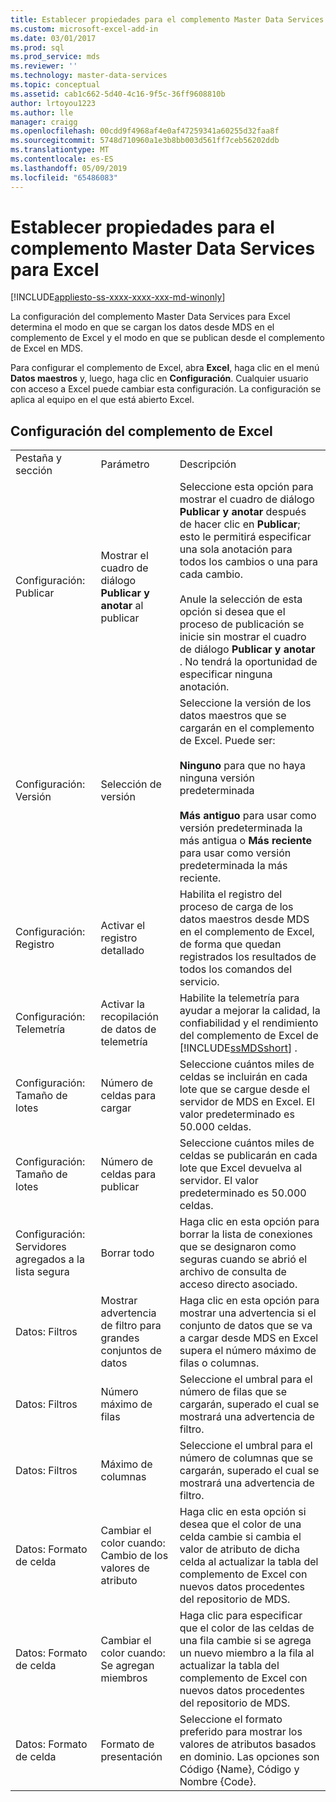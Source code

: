 ```yaml
---
title: Establecer propiedades para el complemento Master Data Services para Excel | Microsoft Docs
ms.custom: microsoft-excel-add-in
ms.date: 03/01/2017
ms.prod: sql
ms.prod_service: mds
ms.reviewer: ''
ms.technology: master-data-services
ms.topic: conceptual
ms.assetid: cab1c662-5d40-4c16-9f5c-36ff9608810b
author: lrtoyou1223
ms.author: lle
manager: craigg
ms.openlocfilehash: 00cdd9f4968af4e0af47259341a60255d32faa8f
ms.sourcegitcommit: 5748d710960a1e3b8bb003d561ff7ceb56202ddb
ms.translationtype: MT
ms.contentlocale: es-ES
ms.lasthandoff: 05/09/2019
ms.locfileid: "65486083"
---
```

# <a name="setting-properties-for-master-data-services-add-in-for-excel"></a>Establecer propiedades para el complemento Master Data Services para Excel

[!INCLUDE[appliesto-ss-xxxx-xxxx-xxx-md-winonly](../../includes/appliesto-ss-xxxx-xxxx-xxx-md-winonly.md)]

  La configuración del complemento Master Data Services para Excel determina el modo en que se cargan los datos desde MDS en el complemento de Excel y el modo en que se publican desde el complemento de Excel en MDS.  
  
 Para configurar el complemento de Excel, abra **Excel**, haga clic en el menú **Datos maestros** y, luego, haga clic en **Configuración**. Cualquier usuario con acceso a Excel puede cambiar esta configuración. La configuración se aplica al equipo en el que está abierto Excel.  
  
## <a name="excel-add-in-settings"></a>Configuración del complemento de Excel  
  
||||  
|-|-|-|  
|Pestaña y sección|Parámetro|Descripción|  
|Configuración: Publicar|Mostrar el cuadro de diálogo **Publicar y anotar** al publicar|Seleccione esta opción para mostrar el cuadro de diálogo **Publicar y anotar** después de hacer clic en **Publicar**; esto le permitirá especificar una sola anotación para todos los cambios o una para cada cambio.<br /><br /> Anule la selección de esta opción si desea que el proceso de publicación se inicie sin mostrar el cuadro de diálogo **Publicar y anotar** . No tendrá la oportunidad de especificar ninguna anotación.|  
|Configuración: Versión|Selección de versión|Seleccione la versión de los datos maestros que se cargarán en el complemento de Excel. Puede ser:<br /><br /> **Ninguno** para que no haya ninguna versión predeterminada<br /><br /> **Más antiguo** para usar como versión predeterminada la más antigua o **Más reciente** para usar como versión predeterminada la más reciente.|  
|Configuración: Registro|Activar el registro detallado|Habilita el registro del proceso de carga de los datos maestros desde MDS en el complemento de Excel, de forma que quedan registrados los resultados de todos los comandos del servicio.|  
|Configuración: Telemetría|Activar la recopilación de datos de telemetría|Habilite la telemetría para ayudar a mejorar la calidad, la confiabilidad y el rendimiento del complemento de Excel de [!INCLUDE[ssMDSshort](../../includes/ssmdsshort-md.md)] .|  
|Configuración: Tamaño de lotes|Número de celdas para cargar|Seleccione cuántos miles de celdas se incluirán en cada lote que se cargue desde el servidor de MDS en Excel. El valor predeterminado es 50.000 celdas.|  
|Configuración: Tamaño de lotes|Número de celdas para publicar|Seleccione cuántos miles de celdas se publicarán en cada lote que Excel devuelva al servidor. El valor predeterminado es 50.000 celdas.|  
|Configuración: Servidores agregados a la lista segura|Borrar todo|Haga clic en esta opción para borrar la lista de conexiones que se designaron como seguras cuando se abrió el archivo de consulta de acceso directo asociado.|  
|Datos: Filtros|Mostrar advertencia de filtro para grandes conjuntos de datos|Haga clic en esta opción para mostrar una advertencia si el conjunto de datos que se va a cargar desde MDS en Excel supera el número máximo de filas o columnas.|  
|Datos: Filtros|Número máximo de filas|Seleccione el umbral para el número de filas que se cargarán, superado el cual se mostrará una advertencia de filtro.|  
|Datos: Filtros|Máximo de columnas|Seleccione el umbral para el número de columnas que se cargarán, superado el cual se mostrará una advertencia de filtro.|  
|Datos: Formato de celda|Cambiar el color cuando: Cambio de los valores de atributo|Haga clic en esta opción si desea que el color de una celda cambie si cambia el valor de atributo de dicha celda al actualizar la tabla del complemento de Excel con nuevos datos procedentes del repositorio de MDS.|  
|Datos: Formato de celda|Cambiar el color cuando: Se agregan miembros|Haga clic para especificar que el color de las celdas de una fila cambie si se agrega un nuevo miembro a la fila al actualizar la tabla del complemento de Excel con nuevos datos procedentes del repositorio de MDS.|  
|Datos: Formato de celda|Formato de presentación|Seleccione el formato preferido para mostrar los valores de atributos basados en dominio. Las opciones son Código {Name}, Código y Nombre {Code}.|  
  
  
